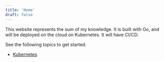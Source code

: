 ```yaml
---
title: 'Home'
draft: false
---
```

This website represents the sum of my knowledge.
It is built with Go, and will be deployed on the cloud on Kubernetes.
It will have CI/CD.

See the following topics to get started.
- [Kubernetes](/kubernetes/)
